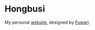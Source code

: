 # Hongbusi

My personal [website](https://hongbusi.com), designed by [Fuwari](https://github.com/saicaca/fuwari).
